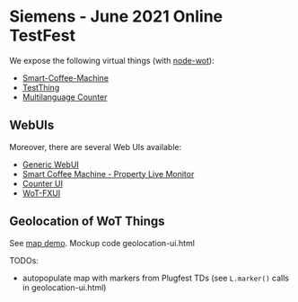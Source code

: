 # Siemens - June 2021 Online TestFest

We expose the following virtual things (with [node-wot](https://github.com/eclipse/thingweb.node-wot/)):
* [Smart-Coffee-Machine](http://plugfest.thingweb.io:8083/smart-coffee-machine)
* [TestThing](http://plugfest.thingweb.io:8083/testthing)
* [Multilanguage Counter](http://plugfest.thingweb.io:8083/counter)

## WebUIs

Moreover, there are several Web UIs available:
* [Generic WebUI](http://plugfest.thingweb.io/webui/)
* [Smart Coffee Machine - Property Live Monitor](http://plugfest.thingweb.io/examples/smart-coffee-machine.html)
* [Counter UI](http://plugfest.thingweb.io/examples/counter.html)
* [WoT-FXUI](http://plugfest.thingweb.io:8088/test/fullscreen/default)


## Geolocation of WoT Things

See [map demo](https://danielpeintner.github.io/wot-pages/2021.03.Online/geolocation-ui.html).
Mockup code geolocation-ui.html

TODOs:
* autopopulate map with markers from Plugfest TDs (see `L.marker()` calls in geolocation-ui.html)